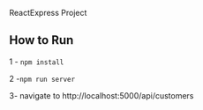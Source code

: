 R e a c t  E x p r e s s  P r o j e c t  

## How to Run

1 - ```npm install```

2 -```npm run server```

3- navigate to http://localhost:5000/api/customers
